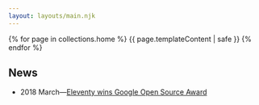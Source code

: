 ```yaml
---
layout: layouts/main.njk
---
```


{% for page in collections.home %}
{{ page.templateContent | safe }}
{% endfor %}

## News

* 2018 March—<a href="https://www.zachleat.com/web/eleventy-google-award/">Eleventy wins Google Open Source Award</a>

